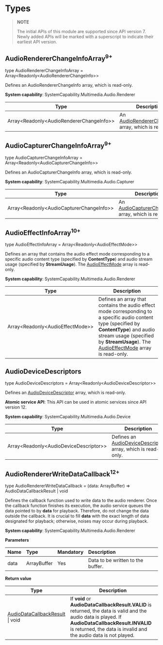 # Types
<!--Kit: Audio Kit-->
<!--Subsystem: Multimedia-->
<!--Owner: @songshenke-->
<!--Designer: @caixuejiang; @hao-liangfei; @zhanganxiang-->
<!--Tester: @Filger-->
<!--Adviser: @w_Machine_cc-->

> **NOTE**
>
> The initial APIs of this module are supported since API version 7. Newly added APIs will be marked with a superscript to indicate their earliest API version.

## AudioRendererChangeInfoArray<sup>9+</sup>

type AudioRendererChangeInfoArray = Array&lt;Readonly&lt;AudioRendererChangeInfo&gt;&gt;

Defines an AudioRendererChangeInfo array, which is read-only.

**System capability**: SystemCapability.Multimedia.Audio.Renderer

| Type     | Description                                                           |
|---------|---------------------------------------------------------------|
| Array&lt;Readonly&lt;AudioRendererChangeInfo&gt;&gt; | An [AudioRendererChangeInfo](arkts-apis-audio-i.md#audiorendererchangeinfo9) array, which is read-only.|


## AudioCapturerChangeInfoArray<sup>9+</sup>

type AudioCapturerChangeInfoArray = Array&lt;Readonly&lt;AudioCapturerChangeInfo&gt;&gt;

Defines an AudioCapturerChangeInfo array, which is read-only.

**System capability**: SystemCapability.Multimedia.Audio.Capturer

| Type     | Description                                                             |
|---------|-----------------------------------------------------------------|
| Array&lt;Readonly&lt;AudioCapturerChangeInfo&gt;&gt; | An [AudioCapturerChangeInfo](arkts-apis-audio-i.md#audiocapturerchangeinfo9) array, which is read-only.|


## AudioEffectInfoArray<sup>10+</sup>

type AudioEffectInfoArray = Array&lt;Readonly&lt;AudioEffectMode&gt;&gt;

Defines an array that contains the audio effect mode corresponding to a specific audio content type (specified by **ContentType**) and audio stream usage (specified by **StreamUsage**). The [AudioEffectMode](arkts-apis-audio-e.md#audioeffectmode10) array is read-only.

**System capability**: SystemCapability.Multimedia.Audio.Renderer

| Type     | Description                                                           |
|---------|---------------------------------------------------------------|
| Array&lt;Readonly&lt;AudioEffectMode&gt;&gt; | Defines an array that contains the audio effect mode corresponding to a specific audio content type (specified by **ContentType**) and audio stream usage (specified by **StreamUsage**). The [AudioEffectMode](arkts-apis-audio-e.md#audioeffectmode10) array is read-only.|

## AudioDeviceDescriptors

type AudioDeviceDescriptors = Array&lt;Readonly&lt;AudioDeviceDescriptor&gt;&gt;

Defines an [AudioDeviceDescriptor](arkts-apis-audio-i.md#audiodevicedescriptor) array, which is read-only.

**Atomic service API**: This API can be used in atomic services since API version 12.

**System capability**: SystemCapability.Multimedia.Audio.Device

| Type     | Description                                                           |
|---------|---------------------------------------------------------------|
| Array&lt;Readonly&lt;AudioDeviceDescriptor&gt;&gt; | Defines an [AudioDeviceDescriptor](arkts-apis-audio-i.md#audiodevicedescriptor) array, which is read-only.|


## AudioRendererWriteDataCallback<sup>12+</sup>

type AudioRendererWriteDataCallback = (data: ArrayBuffer) => AudioDataCallbackResult | void

Defines the callback function used to write data to the audio renderer. Once the callback function finishes its execution, the audio service queues the data pointed to by **data** for playback. Therefore, do not change the data outside the callback. It is crucial to fill **data** with the exact length of data designated for playback; otherwise, noises may occur during playback.

**System capability**: SystemCapability.Multimedia.Audio.Renderer

**Parameters**

| Name         | Type     |Mandatory  | Description        |
| :--------------| :--------| :----- | :------------ |
| data           | ArrayBuffer  | Yes| Data to be written to the buffer.|

**Return value**

| Type                                                          | Description                                                                                                         |
|--------------------------------------------------------------|-------------------------------------------------------------------------------------------------------------|
| [AudioDataCallbackResult](arkts-apis-audio-e.md#audiodatacallbackresult12) \| void | If **void** or **AudioDataCallbackResult.VALID** is returned, the data is valid and the audio data is played. If **AudioDataCallbackResult.INVALID** is returned, the data is invalid and the audio data is not played.|
